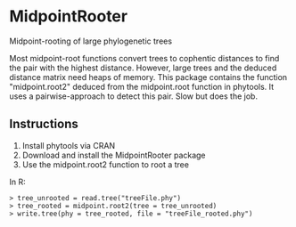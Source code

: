 # MidpointRooter
Midpoint-rooting of large phylogenetic trees

Most midpoint-root functions convert trees to cophentic distances to find the pair with the highest distance. However, large trees and the deduced distance matrix need heaps of memory. This package contains the function "midpoint.root2" deduced from the midpoint.root function in phytools. It uses a pairwise-approach to detect this pair. Slow but does the job.

## Instructions
1) Install phytools via CRAN
2) Download and install the MidpointRooter package
3) Use the midpoint.root2 function to root a tree

In R:
```
> tree_unrooted = read.tree("treeFile.phy")
> tree_rooted = midpoint.root2(tree = tree_unrooted)
> write.tree(phy = tree_rooted, file = "treeFile_rooted.phy")
```
